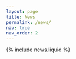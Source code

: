 ```yaml
---
layout: page
title: News
permalink: /news/
nav: true
nav_order: 2
---
```

<!-- BK: Add each 'News' item as a separate md file in `_news` folder. -->
{% include news.liquid %}
